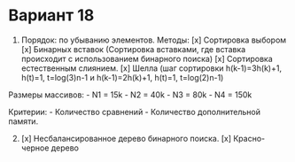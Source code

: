 
# Вариант 18

1. Порядок: по убыванию элементов.
  Методы:
    [x] Сортировка выбором
    [x] Бинарных вставок (Сортировка вставками, где вставка происходит с использованием бинарного поиска)
    [x] Сортировка естественным слиянием.
    [x] Шелла (шаг сортировки h(k-1)=3h(k)+1, h(t)=1, t=log(3)n-1 и h(k-1)=2h(k)+1, h(t)=1, t=log(2)n-1)

  Размеры массивов:
    - N1 = 15k
    - N2 = 40k
    - N3 = 80k
    - N4 = 150k

  Критерии:
    - Количество сравнений
    - Количество дополнительной памяти.

2. [x] Несбалансированное дерево бинарного поиска. 
   [x] Красно-черное дерево
